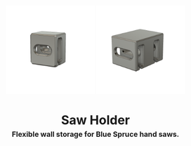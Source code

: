 <!-- 2025-05-07 -->

<p align="center">
  <img src="../../plans/saw-holder/images/wireframe0.png" width="40%"/>
  <img src="../../plans/saw-holder/images/wireframe1.png" width="40%"/>
</p>
<h1 align="center">
  Saw Holder
  <br>
  <sup><sub><sup>Flexible wall storage for Blue Spruce hand saws.<sup></sub>
</h1>

